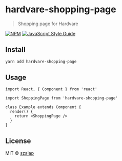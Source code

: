# hardvare-shopping-page

> Shopping page for Hardvare

[![NPM](https://img.shields.io/npm/v/hardvare-app.svg)](https://www.npmjs.com/package/hardvare-app) [![JavaScript Style Guide](https://img.shields.io/badge/code_style-standard-brightgreen.svg)](https://standardjs.com)

## Install

```bash
yarn add hardvare-shopping-page
```

## Usage

```tsx
import React, { Component } from 'react'

import ShoppingPage from 'hardvare-shopping-page'

class Example extends Component {
  render() {
    return <ShoppingPage />
  }
}
```

## License

MIT © [szalap](https://github.com/szalap)
